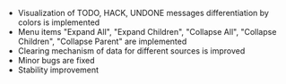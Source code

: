 - Visualization of TODO, HACK, UNDONE messages differentiation by colors is implemented
- Menu items "Expand All", "Expand Children", "Collapse All", "Collapse Children", "Collapse Parent" are implemented
- Clearing mechanism of data for different sources is improved
- Minor bugs are fixed
- Stability improvement
